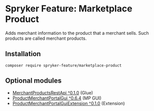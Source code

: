 # Spryker Feature: Marketplace Product

Adds merchant information to the product that a merchant sells. Such products are called merchant products.

## Installation

```
composer require spryker-feature/marketplace-product
```

## Optional modules
- [MerchantProductsRestApi ^0.1.0](https://github.com/spryker/merchant-products-rest-api) (Glue)
- [ProductMerchantPortalGui ^0.6.4](https://github.com/spryker/product-merchant-portal-gui) (MP GUI)
- [ProductMerchantPortalGuiExtension ^0.1.0](https://github.com/spryker/product-merchant-portal-gui-extension) (Extension)
